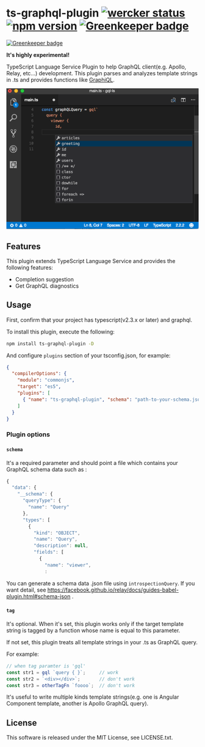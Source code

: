 # ts-graphql-plugin [![wercker status](https://app.wercker.com/status/c2528abe2327a0b1dfa007225f2de471/s/master "wercker status")](https://app.wercker.com/project/byKey/c2528abe2327a0b1dfa007225f2de471) [![npm version](https://badge.fury.io/js/ts-graphql-plugin.svg)](https://badge.fury.io/js/ts-graphql-plugin) [![Greenkeeper badge](https://badges.greenkeeper.io/Quramy/ts-graphql-plugin.svg)](https://greenkeeper.io/)

[![Greenkeeper badge](https://badges.greenkeeper.io/Quramy/ts-graphql-plugin.svg)](https://greenkeeper.io/)

**It's highly experimental!**

TypeScript Language Service Plugin to help GraphQL client(e.g. Apollo, Relay, etc...) development.
This plugin parses and analyzes template strings in .ts and provides functions like [GraphiQL](https://github.com/graphql/graphiql).

![capture](https://raw.githubusercontent.com/Quramy/ts-graphql-plugin/master/capture.png)

## Features

This plugin extends TypeScript Language Service and provides the following features:

- Completion suggestion
- Get GraphQL diagnostics

## Usage

First, confirm that your project has typescript(v2.3.x or later) and graphql.

To install this plugin, execute the following:

```sh
npm install ts-graphql-plugin -D
```

And configure `plugins` section of your tsconfig.json, for example:

```json
{
  "compilerOptions": {
    "module": "commonjs",
    "target": "es5",
    "plugins": [
      { "name": "ts-graphql-plugin", "schema": "path-to-your-schema.json", "tag": "gql" }
    ]
  }
}
```

### Plugin options

#### `schema`
It's a required parameter and should point a file which contains your GraphQL schema data such as :

```js
{
  "data": {
    "__schema": {
      "queryType": {
        "name": "Query"
      },
      "types": [
        {
          "kind": "OBJECT",
          "name": "Query",
          "description": null,
          "fields": [
            {
              "name": "viewer",
              :
```

You can generate a schema data .json file using `introspectionQuery`. If you want detail, see https://facebook.github.io/relay/docs/guides-babel-plugin.html#schema-json .

#### `tag`
It's optional. When it's set, this plugin works only if the target template string is tagged by a function whose name is equal to this parameter.

If not set, this plugin treats all template strings in your .ts as GraphQL query.

For example:

```ts
// when tag paramter is 'gql'
const str1 = gql `query { }`;     // work
const str2 = `<div></div>`;       // don't work
const str3 = otherTagFn `foooo`;  // don't work
```

It's useful to write multiple kinds template strings(e.g. one is Angular Component template, another is Apollo GraphQL query).

## License
This software is released under the MIT License, see LICENSE.txt.
